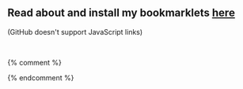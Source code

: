 <!--{% comment %}-->
## Read about and install my bookmarklets [here](https://jkmartindale.github.io/bookmarklets/)
(GitHub doesn't support JavaScript links)

&nbsp;
<!--{% endcomment %}-->
{% comment %}
<!--{% endcomment %}
Iteration 2
# bookmarklets
Bookmarklets are little snippets of JavaScript hiding in a bookmark. Think of them as miniature browser extensions that also work on mobile devices and have more security restrictions imposed upon them by browsers. I've made a bunch of really simple ones to help with various things.

## Add to Pocket
Strips gross GET variables from the URL and adds the page to Pocket. Doesn't work on webpages with a Content Security Policy, but instead of failing silently it'll 1) tell you that a CSP is in place and 2) strip GET variables from the URL so that you can save to Pocket with the Share menu or otherwise.
```javascript
javascript:(function(){document.addEventListener("securitypolicyviolation",function(t){t.stopImmediatePropagation();alert("This bookmarklet is not compatible with this webpage's content security policy :(");history.pushState(void 0,void 0,window.location.pathname)});var a=/([^?]+)/.exec(window.location.href)[1],b=document.createElement("script");b.type="text/javascript";var c=a,d=[1335250,6543542,3442575,3096362,1070828,4418221,2412824,2787039,2494417,4533862],e=0,f=0,g=[],h=0,k={a:97,b:98,c:99,d:100,e:101,f:102,g:103,h:104,i:105,j:106,k:107,l:108,m:109,n:110,o:111,p:112,q:113,r:114,s:115,t:116,u:117,v:118,w:119,x:120,y:121,z:122,A:65,B:66,C:67,D:68,E:69,F:70,G:71,H:72,I:73,J:74,K:75,L:76,M:77,N:78,O:79,P:80,Q:81,R:82,S:83,T:84,U:85,V:86,W:87,X:88,Y:89,Z:90,0:48,1:49,2:50,3:51,4:52,5:53,6:54,7:55,8:56,9:57,"/":47,":":58,"?":63,"=":61,"-":45,_:95,"&":38,$:36,"!":33,".":46};c=1335250+c;for(var m=0;274>m;m++){for(var n=0;n<c.length;n++){(l=k[c[n]]?k[c[n]]:c.charCodeAt(n))||(l=3);var p=l*(d[e]+l*d[f%25d.length]);g[h]=(g[h]?g[h]+p:p)+m+f;var q=p%2550;if(g[q]){var r=g[h];g[h]=g[q];g[q]=r}f+=p;h=50==h?0:h+=1;e=e==d.length-1?0:e+1}c=f+"";f=0}var u="";for(n=0;n<g.length;n++)u+=String.fromCharCode(g[n]%2525+97);b.src="https://getpocket.com/b/r4.js?h="+(u+"efcc82e294")+"&u="+encodeURIComponent(a)+"&t="+encodeURIComponent(document.title);(document.getElementsByTagName("head")[0]||document.documentElement).appendChild(b)})()
```

## Archive.org Lookup
Searches archive.org for captures of the current webpage.
```javascript
javascript:window.open("https://web.archive.org/web/*/"+window.location.href)
 
```

## Archive.org Save
Adds a capture of the current page to archive.org.
```javascript
javascript:window.open("https://web.archive.org/save/"+window.location.href)
 
```

## Google Play App Beta
Activate this bookmarklet on a Google Play app page to enroll in the beta program (if there is one).
```javascript
javascript:window.location="https://play.google.com/apps/testing/"+window.location.href.match(/https:\/\/play\.google\.com\/store\/apps\/details\?id=([\w.]+)/)[1]
```

## Google Play Music Cover Art
Activate this bookmarklet on an album page on Google Play to grab some high-resolution cover art.
```javascript
javascript:open(document.getElementsByClassName("cover-image")[0].src.replace("w300-rw", "w16383-rw"))
```

## ICANN WHOIS
Looks up the WHOIS record of the current domain.
```javascript
javascript:window.open("https://whois.icann.org/en/lookup?name="+window.location.hostname)
```

## PageSpeed Insights
Runs the current webpage through Google PageSpeed Insights to get suggestions for making the webpage faster.
```javascript
javascript:window.open("https://developers.google.com/speed/pagespeed/insights/?url="+window.location.href)
```

## Unhide Reddit Downvote Arrows
For those times when subreddit moderators have disabled downvotes but you still gotta be a jerk anyway.
```javascript
javascript:(function(){var a=document.getElementsByClassName("down"),b;for(b in a)a[b].style.display="block"})()
```

## Vine Downloader
Opens the MP4 from a single Vine's page.
```javascript
javascript:open("http://v.cdn.vine.co/r/videos_dashhd/"+/https:\/\/v\.cdn\.vine\.co\/r\/videos\/(.*).jpg/.exec(document.getElementsByTagName("video")[0].poster)[1])
```

## Wavo Stems Downloader
Grabs stems from Wavo.me remix contests even after the contest is over, while bypassing the download gate.
```javascript
javascript:(function(){var a;for(var b in _r)/\/contests\/\w+/.test(b)&&(a=b);window.location=_r[a].downloadPackageUrl})()
```

## Web of Trust
Opens the Web of Trust reputation page for the current domain or subdomain.
```javascript
javascript:open("https://www.mywot.com/scorecard/"+window.location.host)
 
```

## Website Grader
Runs the current domain through HubSpot's Website Grader, checking for basic performance and SEO issues.
```javascript
javascript:window.open("https://website.grader.com/results/"+window.location.hostname)
 
```{% comment %}
-->{% endcomment %}
